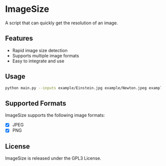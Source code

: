 # ImageSize

A script that can quickly get the resolution of an image.


## Features

- Rapid image size detection
- Supports multiple image formats
- Easy to integrate and use


## Usage
```bash
python main.py --inputs example/Einstein.jpg example/Newton.jpeg example/Gauss.png
```

## Supported Formats
ImageSize supports the following image formats:
- [x] JPEG
- [x] PNG

## License
ImageSize is released under the GPL3 License.